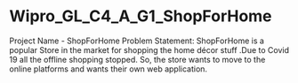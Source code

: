 # Wipro_GL_C4_A_G1_ShopForHome
Project Name - ShopForHome Problem Statement: ShopForHome is a popular Store in the market for shopping the home décor stuff .Due to  Covid 19 all the offline shopping stopped. So, the store wants to move to the online platforms and wants their  own web application.

